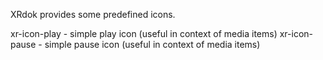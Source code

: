 XRdok provides some predefined icons.

xr-icon-play - simple play icon (useful in context of media items)
xr-icon-pause - simple pause icon (useful in context of media items)
